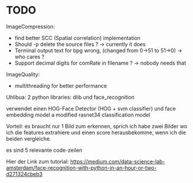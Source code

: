 # TODO

ImageCompression:
+ find better SCC (Spatial correlation) implementation
+ Should -p delete the source files ? -> currently it does
+ Terminal output text for bpg wrong, (changed from 0->51 to 51->0) ->  who cares ?
+ Support decimal digits for comRate in filename ? -> nobody needs that

ImageQuality:
+ multithreading for better performance



Uhlibua:
2 python libraries: dlib und face_recognition

verwendet einen HOG-Face Detector (HOG + svm classifier) und face embedding model a modified rasnet34 classification model

Vorteil: es braucht nur 1 Bild zum erkennen, sprich ich habe zwei Bilder wo ich die features extrahiere und einen score herausbekomme, wenn ich die beiden vergleiche.

es sind 5 relevante code-zeilen

Hier der Link zum tutorial:
https://medium.com/data-science-lab-amsterdam/face-recognition-with-python-in-an-hour-or-two-d271324cbeb3